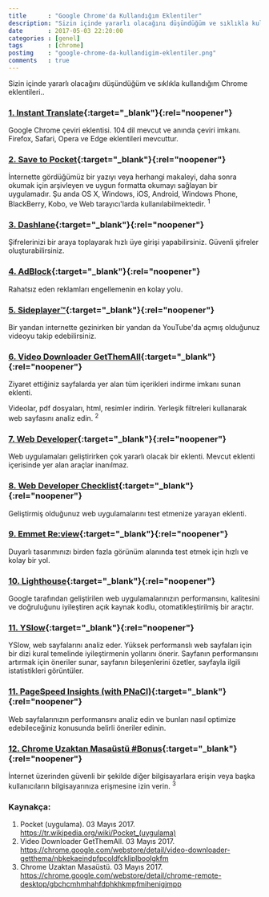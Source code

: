 ```yaml
---
title      : "Google Chrome'da Kullandığım Eklentiler"
description: "Sizin içinde yararlı olacağını düşündüğüm ve sıklıkla kullandığım Chrome eklentileri.."
date       : 2017-05-03 22:20:00
categories : [genel]
tags       : [chrome]
postimg    : "google-chrome-da-kullandigim-eklentiler.png"
comments   : true
---
```


Sizin içinde yararlı olacağını düşündüğüm ve sıklıkla kullandığım Chrome eklentileri..

### [1. Instant Translate](https://chrome.google.com/webstore/detail/instant-translate-select/ihmgiclibbndffejedjimfjmfoabpcke){:target="_blank"}{:rel="noopener"}

Google Chrome çeviri eklentisi. 104 dil mevcut ve anında çeviri imkanı. Firefox, Safari, Opera ve Edge eklentileri mevcuttur.  


### [2. Save to Pocket](https://chrome.google.com/webstore/detail/save-to-pocket/niloccemoadcdkdjlinkgdfekeahmflj){:target="_blank"}{:rel="noopener"}

İnternette gördüğümüz bir yazıyı veya herhangi makaleyi, daha sonra okumak için arşivleyen ve uygun formatta okumayı sağlayan bir uygulamadır. Şu anda OS X, Windows, iOS, Android, Windows Phone, BlackBerry, Kobo, ve Web tarayıcı'larda kullanılabilmektedir. <sup>1</sup>


### [3. Dashlane](https://www.dashlane.com/en/gettingstarted-cws-install){:target="_blank"}{:rel="noopener"}

Şifrelerinizi bir araya toplayarak hızlı üye girişi yapabilirsiniz. Güvenli şifreler oluşturabilirsiniz.  


### [4. AdBlock](https://chrome.google.com/webstore/detail/adblock/gighmmpiobklfepjocnamgkkbiglidom){:target="_blank"}{:rel="noopener"}

Rahatsız eden reklamları engellemenin en kolay yolu. 


### [5. Sideplayer™](https://chrome.google.com/webstore/detail/sideplayer/nicokganngdkmjiejngaacdlllkdpikn){:target="_blank"}{:rel="noopener"}

Bir yandan internette gezinirken bir yandan da YouTube'da açmış olduğunuz videoyu takip edebilirsiniz. 


### [6. Video Downloader GetThemAll](https://chrome.google.com/webstore/detail/video-downloader-getthema/nbkekaeindpfpcoldfckljplboolgkfm){:target="_blank"}{:rel="noopener"}

Ziyaret ettiğiniz sayfalarda yer alan tüm içerikleri indirme imkanı sunan eklenti. 

Videolar, pdf dosyaları, html, resimler indirin. Yerleşik filtreleri kullanarak web sayfasını analiz edin. <sup>2</sup>


### [7. Web Developer](https://chrome.google.com/webstore/detail/web-developer/bfbameneiokkgbdmiekhjnmfkcnldhhm){:target="_blank"}{:rel="noopener"}

Web uygulamaları geliştirirken çok yararlı olacak bir eklenti. Mevcut eklenti içerisinde yer alan araçlar inanılmaz. 


### [8. Web Developer Checklist](https://chrome.google.com/webstore/detail/web-developer-checklist/iahamcpedabephpcgkeikbclmaljebjp){:target="_blank"}{:rel="noopener"}

Geliştirmiş olduğunuz web uygulamalarını test etmenize yarayan eklenti.


### [9. Emmet Re:view](https://chrome.google.com/webstore/detail/emmet-review/epejoicbhllgiimigokgjdoijnpaphdp){:target="_blank"}{:rel="noopener"}

Duyarlı tasarımınızı birden fazla görünüm alanında test etmek için hızlı ve kolay bir yol.


### [10. Lighthouse](https://chrome.google.com/webstore/detail/lighthouse/blipmdconlkpinefehnmjammfjpmpbjk){:target="_blank"}{:rel="noopener"}

Google tarafından geliştirilen web uygulamalarınızın performansını, kalitesini ve doğruluğunu iyileştiren açık kaynak kodlu, otomatikleştirilmiş bir araçtır.


### [11. YSlow](https://chrome.google.com/webstore/detail/yslow/ninejjcohidippngpapiilnmkgllmakh){:target="_blank"}{:rel="noopener"}

YSlow, web sayfalarını analiz eder. Yüksek performanslı web sayfaları için bir dizi kural temelinde iyileştirmenin yollarını önerir. Sayfanın performansını artırmak için öneriler sunar, sayfanın bileşenlerini özetler, sayfayla ilgili istatistikleri görüntüler.


### [11. PageSpeed Insights (with PNaCl)](https://chrome.google.com/webstore/detail/pagespeed-insights-with-p/lanlbpjbalfkflkhegagflkgcfklnbnh){:target="_blank"}{:rel="noopener"}

Web sayfalarınızın performansını analiz edin ve bunları nasıl optimize edebileceğiniz konusunda belirli öneriler edinin.

### [12. Chrome Uzaktan Masaüstü #Bonus](https://chrome.google.com/webstore/detail/chrome-remote-desktop/gbchcmhmhahfdphkhkmpfmihenigjmpp){:target="_blank"}{:rel="noopener"}

İnternet üzerinden güvenli bir şekilde diğer bilgisayarlara erişin veya başka kullanıcıların bilgisayarınıza erişmesine izin verin. <sup>3</sup>


### Kaynakça:

1. Pocket (uygulama). 03 ‎Mayıs ‎2017. https://tr.wikipedia.org/wiki/Pocket_(uygulama)
2. Video Downloader GetThemAll. 03 ‎Mayıs ‎2017. https://chrome.google.com/webstore/detail/video-downloader-getthema/nbkekaeindpfpcoldfckljplboolgkfm
3. Chrome Uzaktan Masaüstü. 03 ‎Mayıs ‎2017. https://chrome.google.com/webstore/detail/chrome-remote-desktop/gbchcmhmhahfdphkhkmpfmihenigjmpp